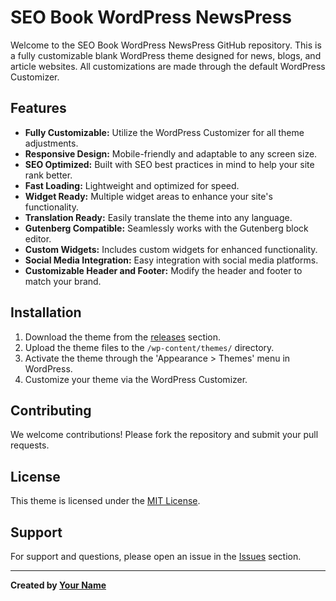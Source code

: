 # SEO Book WordPress NewsPress

Welcome to the SEO Book WordPress NewsPress GitHub repository. This is a fully customizable blank WordPress theme designed for news, blogs, and article websites. All customizations are made through the default WordPress Customizer.

## Features

- **Fully Customizable:** Utilize the WordPress Customizer for all theme adjustments.
- **Responsive Design:** Mobile-friendly and adaptable to any screen size.
- **SEO Optimized:** Built with SEO best practices in mind to help your site rank better.
- **Fast Loading:** Lightweight and optimized for speed.
- **Widget Ready:** Multiple widget areas to enhance your site's functionality.
- **Translation Ready:** Easily translate the theme into any language.
- **Gutenberg Compatible:** Seamlessly works with the Gutenberg block editor.
- **Custom Widgets:** Includes custom widgets for enhanced functionality.
- **Social Media Integration:** Easy integration with social media platforms.
- **Customizable Header and Footer:** Modify the header and footer to match your brand.

## Installation

1. Download the theme from the [releases](https://github.com/yourusername/seo-book-wordpress-newspress/releases) section.
2. Upload the theme files to the `/wp-content/themes/` directory.
3. Activate the theme through the 'Appearance > Themes' menu in WordPress.
4. Customize your theme via the WordPress Customizer.

## Contributing

We welcome contributions! Please fork the repository and submit your pull requests.

## License

This theme is licensed under the [MIT License](LICENSE).

## Support

For support and questions, please open an issue in the [Issues](https://github.com/yourusername/seo-book-wordpress-newspress/issues) section.

---

**Created by [Your Name](https://yourwebsite.com)**
